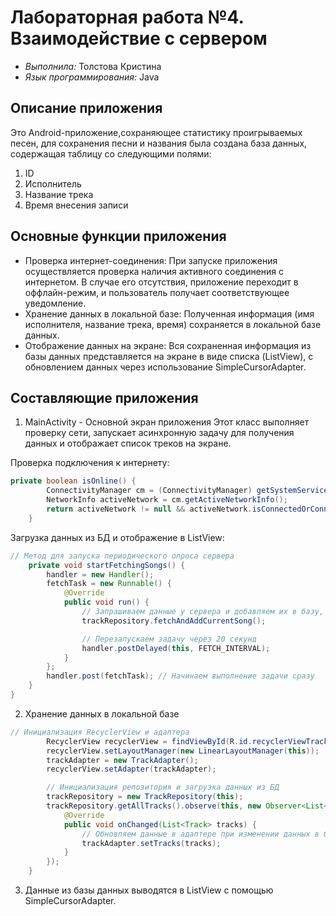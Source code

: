 # Лабораторная работа №4. Взаимодействие с сервером
- _Выполнила:_ Толстова Кристина
- _Язык программирования:_ Java

## Описание приложения
Это Android-приложение,сохраняющее статистику проигрываемых песен, для
сохранения песни и названия была создана база данных, содержащая
таблицу со следующими полями:
1) ID
2) Исполнитель
3) Название трека
4) Время внесения записи

## Основные функции приложения
- Проверка интернет-соединения: При запуске приложения осуществляется проверка наличия активного соединения с интернетом. В случае его отсутствия, приложение переходит в оффлайн-режим, и пользователь получает соответствующее уведомление.
- Хранение данных в локальной базе: Полученная информация (имя исполнителя, название трека, время) сохраняется в локальной базе данных.
- Отображение данных на экране: Вся сохраненная информация из базы данных представляется на экране в виде списка (ListView), с обновлением данных через использование SimpleCursorAdapter.

## Составляющие приложения
1) MainActivity - Основной экран приложения
Этот класс выполняет проверку сети, запускает асинхронную задачу для получения данных и отображает список треков на экране.

Проверка подключения к интернету:
``` java
private boolean isOnline() {
        ConnectivityManager cm = (ConnectivityManager) getSystemService(Context.CONNECTIVITY_SERVICE);
        NetworkInfo activeNetwork = cm.getActiveNetworkInfo();
        return activeNetwork != null && activeNetwork.isConnectedOrConnecting();
    }
``` 
Загрузка данных из БД и отображение в ListView:
``` java
// Метод для запуска периодического опроса сервера
    private void startFetchingSongs() {
        handler = new Handler();
        fetchTask = new Runnable() {
            @Override
            public void run() {
                // Запрашиваем данные у сервера и добавляем их в базу, если изменились
                trackRepository.fetchAndAddCurrentSong();

                // Перезапускаем задачу через 20 секунд
                handler.postDelayed(this, FETCH_INTERVAL);
            }
        };
        handler.post(fetchTask); // Начинаем выполнение задачи сразу
    }
}
```
2) Хранение данных в локальной базе
``` java
// Инициализация RecyclerView и адаптера
        RecyclerView recyclerView = findViewById(R.id.recyclerViewTracks);
        recyclerView.setLayoutManager(new LinearLayoutManager(this));
        trackAdapter = new TrackAdapter();
        recyclerView.setAdapter(trackAdapter);

        // Инициализация репозитория и загрузка данных из БД
        trackRepository = new TrackRepository(this);
        trackRepository.getAllTracks().observe(this, new Observer<List<Track>>() {
            @Override
            public void onChanged(List<Track> tracks) {
                // Обновляем данные в адаптере при изменении данных в базе
                trackAdapter.setTracks(tracks);
            }
        });
    }
```
3) Данные из базы данных выводятся в ListView с помощью SimpleCursorAdapter.

